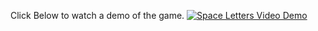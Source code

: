 Click Below to watch a demo of the game.
[![Space Letters Video Demo](https://img.youtube.com/vi/lVpM0qqxqhE/maxresdefault.jpg)](https://www.youtube.com/embed/lVpM0qqxqhE)
